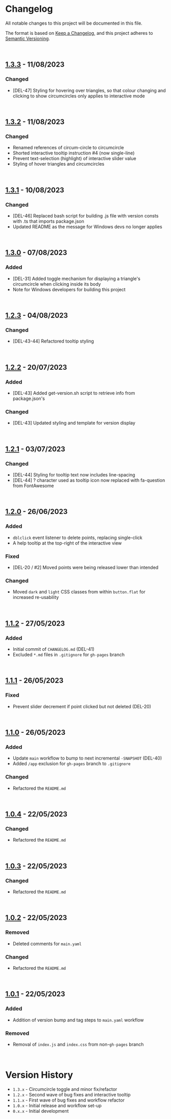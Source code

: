 # Changelog

All notable changes to this project will be documented in this file.

The format is based on [Keep a Changelog](https://keepachangelog.com/en/1.1.0/),
and this project adheres to [Semantic Versioning](https://semver.org/spec/v2.0.0.html).

<br>

## [1.3.3] - 11/08/2023

### Changed
- [DEL-47] Styling for hovering over triangles, so that colour changing and clicking to show circumcircles only applies to interactive mode

<br>

## [1.3.2] - 11/08/2023

### Changed
- Renamed references of circum-circle to circumcircle
- Shorted interactive tooltip instruction #4 (now single-line)
- Prevent text-selection (highlight) of interactive slider value
- Styling of hover triangles and circumcircles

<br>

## [1.3.1] - 10/08/2023

### Changed
- [DEL-46] Replaced bash script for building .js file with version consts with .ts that imports package.json
- Updated README as the message for Windows devs no longer applies

<br>

## [1.3.0] - 07/08/2023

### Added
- [DEL-31] Added toggle mechanism for displaying a triangle's circumcircle when clicking inside its body
- Note for Windows developers for building this project

<br>

## [1.2.3] - 04/08/2023

### Changed
- [DEL-43-44] Refactored tooltip styling

<br>

## [1.2.2] - 20/07/2023

### Added
- [DEL-43] Added get-version.sh script to retrieve info from package.json's

### Changed
- [DEL-43] Updated styling and template for version display

<br>

## [1.2.1] - 03/07/2023

### Changed
- [DEL-44] Styling for tooltip text now includes line-spacing 
- [DEL-44] ? character used as tooltip icon now replaced with fa-question from FontAwesome

<br>

## [1.2.0] - 26/06/2023

### Added 
- `dblclick` event listener to delete points, replacing single-click
- A help tooltip at the top-right of the interactive view

### Fixed
- [DEL-20 / #2] Moved points were being released lower than intended

### Changed
- Moved `dark` and `light` CSS classes from within `button.flat` for increased re-usability

<br>

## [1.1.2] - 27/05/2023

### Added
- Initial commit of `CHANGELOG.md` (DEL-41)
- Excluded `*.md` files in `.gitignore` for `gh-pages` branch

<br>

## [1.1.1] - 26/05/2023

### Fixed
- Prevent slider decrement if point clicked but not deleted (DEL-20)

<br>

## [1.1.0] - 26/05/2023

### Added
- Update `main` workflow to bump to next incremental `-SNAPSHOT` (DEL-40)
- Added `/app` exclusion for `gh-pages` branch to `.gitignore`

### Changed
- Refactored the `README.md`

<br>

## [1.0.4] - 22/05/2023

### Changed
- Refactored the `README.md`

<br>

## [1.0.3] - 22/05/2023

### Changed
- Refactored the `README.md`

<br>

## [1.0.2] - 22/05/2023

### Removed
- Deleted comments for `main.yaml`

### Changed
- Refactored the `README.md`

<br>

## [1.0.1] - 22/05/2023

### Added
- Addition of version bump and tag steps to `main.yaml` workflow

### Removed
- Removal of `index.js` and `index.css` from non-`gh-pages` branch

<br>

[1.3.3]: https://github.com/JRSmiffy/delaunay/compare/1.3.2...1.3.3
[1.3.2]: https://github.com/JRSmiffy/delaunay/compare/1.3.1...1.3.2
[1.3.1]: https://github.com/JRSmiffy/delaunay/compare/1.3.0...1.3.1
[1.3.0]: https://github.com/JRSmiffy/delaunay/compare/1.2.3...1.3.0
[1.2.3]: https://github.com/JRSmiffy/delaunay/compare/1.2.2...1.2.3
[1.2.2]: https://github.com/JRSmiffy/delaunay/compare/1.2.1...1.2.2
[1.2.1]: https://github.com/JRSmiffy/delaunay/compare/1.2.0...1.2.1
[1.2.0]: https://github.com/JRSmiffy/delaunay/compare/1.1.2...1.2.0
[1.1.2]: https://github.com/JRSmiffy/delaunay/compare/1.1.1...1.1.2
[1.1.1]: https://github.com/JRSmiffy/delaunay/compare/1.1.0...1.1.1
[1.1.0]: https://github.com/JRSmiffy/delaunay/compare/1.0.4...1.1.0
[1.0.4]: https://github.com/JRSmiffy/delaunay/compare/1.0.3...1.0.4
[1.0.3]: https://github.com/JRSmiffy/delaunay/compare/1.0.2...1.0.3
[1.0.2]: https://github.com/JRSmiffy/delaunay/compare/1.0.1...1.0.2
[1.0.1]: https://github.com/JRSmiffy/delaunay/releases/tag/1.0.1

# Version History
- `1.3.x` - Circumcircle toggle and minor fix/refactor
- `1.2.x` - Second wave of bug fixes and interactive tooltip
- `1.1.x` - First wave of bug fixes and workflow refactor
- `1.0.x` - Initial release and workflow set-up
- `0.x.x` - Initial development